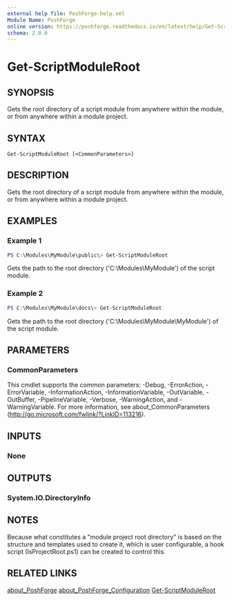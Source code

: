 ```yaml
---
external help file: PoshForge-help.xml
Module Name: PoshForge
online version: https://poshforge.readthedocs.io/en/latest/help/Get-ScriptModuleRoot/
schema: 2.0.0
---
```


# Get-ScriptModuleRoot

## SYNOPSIS

Gets the root directory of a script module from anywhere within the module, or from anywhere within
a module project.

## SYNTAX

```
Get-ScriptModuleRoot [<CommonParameters>]
```

## DESCRIPTION

Gets the root directory of a script module from anywhere within the module, or from anywhere within
a module project.

## EXAMPLES

### Example 1

```powershell
PS C:\Modules\MyModule\public\> Get-ScriptModuleRoot
```

Gets the path to the root directory ('C:\Modules\MyModule') of the script module.

### Example 2

```powershell
PS C:\Modules\MyModule\docs\> Get-ScriptModuleRoot
```

Gets the path to the root directory ('C:\Modules\MyModule\MyModule') of the script module.

## PARAMETERS

### CommonParameters

This cmdlet supports the common parameters: -Debug, -ErrorAction, -ErrorVariable, -InformationAction, -InformationVariable, -OutVariable, -OutBuffer, -PipelineVariable, -Verbose, -WarningAction, and -WarningVariable.
For more information, see about_CommonParameters (http://go.microsoft.com/fwlink/?LinkID=113216).

## INPUTS

### None

## OUTPUTS

### System.IO.DirectoryInfo

## NOTES

Because what constitutes a "module project root directory" is based on the structure and templates
used to create it, which is user configurable, a hook script (IsProjectRoot.ps1) can be created
to control this.

## RELATED LINKS

[about_PoshForge](about_PoshForge)
[about_PoshForge_Configuration](about_PoshForge_Configuration)
[Get-ScriptModuleRoot](Get-ModuleProjectRoot)